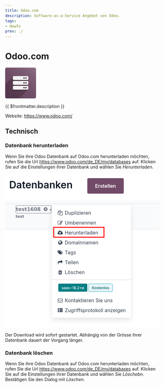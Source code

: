 ```yaml
---
title: Odoo.com
description: Software-as-a-Service Angebot von Odoo.
tags:
- HowTo
prev: ./
---
```

# Odoo.com
![](attachments/icons_odoo_server.png)

{{ $frontmatter.description }}

Website: <https://www.odoo.com/>

## Technisch

### Datenbank herunterladen

Wenn Sie ihre Odoo Datenbank auf Odoo.com herunterladen möchten, rufen Sie die Url <https://www.odoo.com/de_DE/my/databases> auf. Klicken Sie auf die Einstellungen ihrer Datenbank und wählen Sie *Herunterladen*.

![](attachments/odoo.com%20datenbank%20herunterladen.png)

Der Download wird sofort gestartet. Abhängig von der Grösse ihrer Datenbank dauert der Vorgang länger.


### Datenbank löschen

Wenn Sie ihre Odoo Datenbank auf Odoo.com herunterladen möchten, rufen Sie die Url <https://www.odoo.com/de_DE/my/databases> auf. Klicken Sie auf die Einstellungen ihrer Datenbank und wählen Sie *Löschebn*. Bestätigen Sie den Dialog mit *Löschen*.
